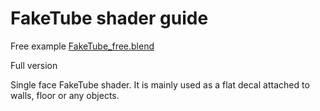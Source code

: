 # FakeTube shader guide

Free example [FakeTube_free.blend](FakeTube_free.blend) 

Full version 

Single face FakeTube shader. It is mainly used as a flat decal attached to walls, floor or any objects.


